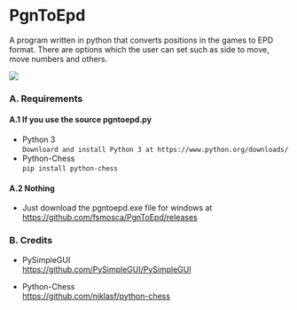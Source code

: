 # PgnToEpd
A program written in python that converts positions in the games to EPD format. There are options which the user can set such as side to move, move numbers and others.

![](https://i.imgur.com/i4cddTQ.png)

### A. Requirements
#### A.1 If you use the source pgntoepd.py
* Python 3<br>
`Downloard and install Python 3 at https://www.python.org/downloads/`
* Python-Chess<br>
`pip install python-chess`

#### A.2 Nothing
* Just download the pgntoepd.exe file for windows at https://github.com/fsmosca/PgnToEpd/releases

### B. Credits
* PySimpleGUI<br>
https://github.com/PySimpleGUI/PySimpleGUI

* Python-Chess<br>
https://github.com/niklasf/python-chess
